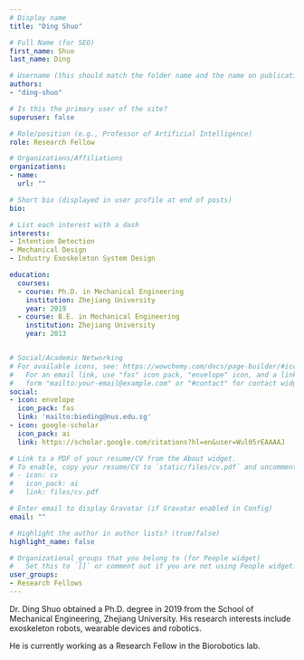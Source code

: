 ```yaml
---
# Display name
title: "Ding Shuo"

# Full Name (for SEO)
first_name: Shuo
last_name: Ding

# Username (this should match the folder name and the name on publications)
authors:
- "ding-shuo"

# Is this the primary user of the site?
superuser: false

# Role/position (e.g., Professor of Artificial Intelligence)
role: Research Fellow

# Organizations/Affiliations
organizations:
- name: 
  url: ""

# Short bio (displayed in user profile at end of posts)
bio: 

# List each interest with a dash
interests:
- Intention Detection
- Mechanical Design
- Industry Exoskeleton System Design

education:
  courses:
  - course: Ph.D. in Mechanical Engineering
    institution: Zhejiang University
    year: 2019
  - course: B.E. in Mechanical Engineering
    institution: Zhejiang University
    year: 2013


# Social/Academic Networking
# For available icons, see: https://wowchemy.com/docs/page-builder/#icons
#   For an email link, use "fas" icon pack, "envelope" icon, and a link in the
#   form "mailto:your-email@example.com" or "#contact" for contact widget.
social:
- icon: envelope
  icon_pack: fas
  link: 'mailto:bieding@nus.edu.sg'  
- icon: google-scholar
  icon_pack: ai
  link: https://scholar.google.com/citations?hl=en&user=Wul05rEAAAAJ

# Link to a PDF of your resume/CV from the About widget.
# To enable, copy your resume/CV to `static/files/cv.pdf` and uncomment the lines below.
# - icon: cv
#   icon_pack: ai
#   link: files/cv.pdf

# Enter email to display Gravatar (if Gravatar enabled in Config)
email: ""

# Highlight the author in author lists? (true/false)
highlight_name: false

# Organizational groups that you belong to (for People widget)
#   Set this to `[]` or comment out if you are not using People widget.
user_groups:
- Research Fellows
---
```

Dr. Ding Shuo obtained a Ph.D. degree in 2019 from the School of Mechanical Engineering, Zhejiang University. His research interests include exoskeleton robots, wearable devices and robotics.

He is currently working as a Research Fellow in the Biorobotics lab. 

